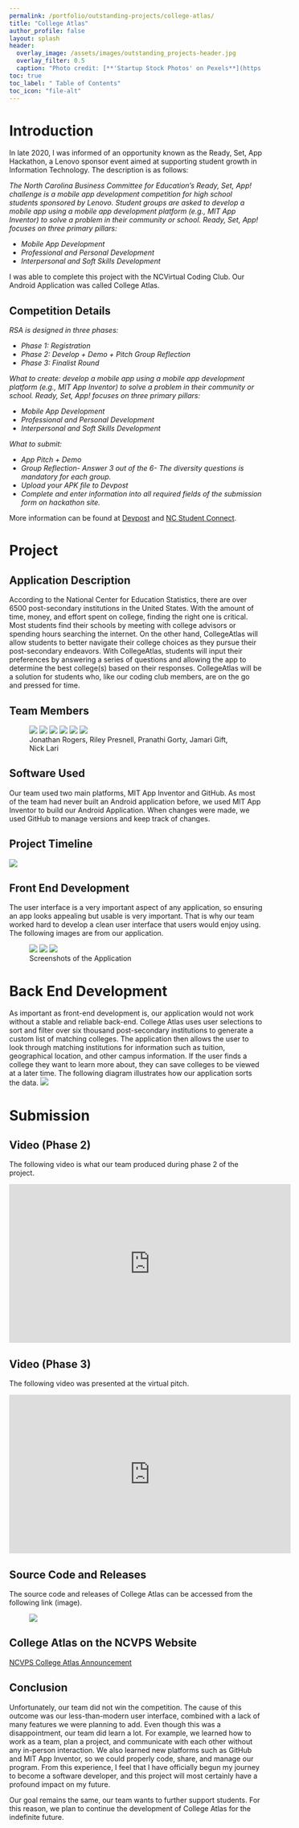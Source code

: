 ```yaml
---
permalink: /portfolio/outstanding-projects/college-atlas/
title: "College Atlas"
author_profile: false
layout: splash
header:
  overlay_image: /assets/images/outstanding_projects-header.jpg 
  overlay_filter: 0.5
  caption: "Photo credit: [**'Startup Stock Photos' on Pexels**](https://www.pexels.com/photo/blue-printer-paper-7376/)"
toc: true
toc_label: " Table of Contents"
toc_icon: "file-alt"
---
```


# Introduction
In late 2020, I was informed of an opportunity known as the Ready, Set, App Hackathon, a Lenovo sponsor event aimed at supporting student growth in Information Technology. The description is as follows:


*The North Carolina Business Committee for Education’s Ready, Set, App! challenge is a mobile app development competition for high school students sponsored by Lenovo. Student groups are asked to develop a mobile app using a mobile app development platform (e.g., MIT App Inventor) to solve a problem in their community or school. Ready, Set, App! focuses on three primary pillars:*
- *Mobile App Development*
- *Professional and Personal Development*
- *Interpersonal and Soft Skills Development*

I was able to complete this project with the NCVirtual Coding Club. Our Android Application was called College Atlas.

## Competition Details

*RSA is designed in three phases:*
- *Phase 1: Registration*
- *Phase 2: Develop + Demo + Pitch Group Reflection*
- *Phase 3: Finalist Round*

*What to create: develop a mobile app using a mobile app development platform (e.g., MIT App Inventor) to solve a problem in their community or school. Ready, Set, App! focuses on three primary pillars:*
- *Mobile App Development*
- *Professional and Personal Development*
- *Interpersonal and Soft Skills Development*

*What to submit:*
- *App Pitch + Demo*
- *Group Reflection- Answer 3 out of the 6- The diversity questions is mandatory for each group.*
- *Upload your APK file to Devpost*
- *Complete and enter information into all required fields of the submission form on hackathon site.*

More information can be found at <a href="http://web.archive.org/web/20201226191554/https://readysetapp.devpost.com/">Devpost</a> and <a href="https://web.archive.org/web/20210426190800/https://www.ncstudentconnect.com/ready-set-app-virtual-pitch-competition">NC Student Connect</a>.

# Project
## Application Description
According to the National Center for Education Statistics, there are over 6500 post-secondary institutions in the United States. With the amount of time, money, and effort spent on college, finding the right one is critical. Most students find their schools by meeting with college advisors or spending hours searching the internet. On the other hand, CollegeAtlas will allow students to better navigate their college choices as they pursue their post-secondary endeavors. With CollegeAtlas, students will input their preferences by answering a series of questions and allowing the app to determine the best college(s) based on their responses. CollegeAtlas will be a solution for students who, like our coding club members, are on the go and pressed for time.

## Team Members

<figure class="third">
    <a href="/assets/images/NCVirtual Coding Club/College Atlas/jonathan_rogers.jpg"><img src="/assets/images/NCVirtual Coding Club/College Atlas/jonathan_rogers.jpg"></a>
    <a href="/assets/images/NCVirtual Coding Club/College Atlas/riley_presnell.png"><img src="/assets/images/NCVirtual Coding Club/College Atlas/riley_presnell.png"></a>
    <a href="/assets/images/NCVirtual Coding Club/College Atlas/pranathi_gorty.jpg"><img src="/assets/images/NCVirtual Coding Club/College Atlas/pranathi_gorty.jpg"></a>
    <a href="/assets/images/NCVirtual Coding Club/College Atlas/jamari_gift.jpg"><img src="/assets/images/NCVirtual Coding Club/College Atlas/jamari_gift.jpg"></a>
    <a href="/assets/images/NCVirtual Coding Club/College Atlas/Logo.png"><img src="/assets/images/NCVirtual Coding Club/College Atlas/Logo.png"></a>
    <a href="/assets/images/NCVirtual Coding Club/College Atlas/nick_lari.jpg"><img src="/assets/images/NCVirtual Coding Club/College Atlas/nick_lari.jpg"></a>
    <figcaption>Jonathan Rogers, Riley Presnell, Pranathi Gorty, Jamari Gift, Nick Lari</figcaption>
</figure>

## Software Used
Our team used two main platforms, MIT App Inventor and GitHub. As most of the team had never built an Android application before, we used MIT App Inventor to build our Android Application. When changes were made, we used GitHub to manage versions and keep track of changes.

## Project Timeline
<a href="/assets/images/NCVirtual Coding Club/College Atlas/Ready, Set, App Competition Gantt Chart.jpg"><img src="/assets/images/NCVirtual Coding Club/College Atlas/Ready, Set, App Competition Gantt Chart.jpg"></a>

## Front End Development
The user interface is a very important aspect of any application, so ensuring an app looks appealing but usable is very important. That is why our team worked hard to develop a clean user interface that users would enjoy using. The following images are from our application.

<figure class="third">
    <a href="/assets/images/NCVirtual Coding Club/College Atlas/Location_Screen.jpg"><img src="/assets/images/NCVirtual Coding Club/College Atlas/Location_Screen.jpg"></a>
    <a href="/assets/images/NCVirtual Coding Club/College Atlas/College_List.jpg"><img src="/assets/images/NCVirtual Coding Club/College Atlas/College_List.jpg"></a>
    <a href="/assets/images/NCVirtual Coding Club/College Atlas/College_Information.jpg"><img src="/assets/images/NCVirtual Coding Club/College Atlas/College_Information.jpg"></a>
    <figcaption>Screenshots of the Application</figcaption>
</figure>

# Back End Development
As important as front-end development is, our application would not work without a stable and reliable back-end. College Atlas uses user selections to sort and filter over six thousand post-secondary institutions to generate a custom list of matching colleges. The application then allows the user to look through matching institutions for information such as tuition, geographical location, and other campus information. If the user finds a college they want to learn more about, they can save colleges to be viewed at a later time. The following diagram illustrates how our application sorts the data.
<a href="/assets/images/NCVirtual Coding Club/College Atlas/College Atlas Diagram.png"><img src="/assets/images/NCVirtual Coding Club/College Atlas/College Atlas Diagram.png"></a>

# Submission

## Video (Phase 2)
The following video is what our team produced during phase 2 of the project.
<iframe width="560" height="315" src="https://www.youtube.com/embed/JhFRBOiwsRQ" title="YouTube video player" frameborder="0" allow="accelerometer; autoplay; clipboard-write; encrypted-media; gyroscope; picture-in-picture" allowfullscreen></iframe>

## Video (Phase 3)
The following video was presented at the virtual pitch.
<iframe width="560" height="315" src="https://www.youtube.com/embed/-JLcN4vahf4" title="YouTube video player" frameborder="0" allow="accelerometer; autoplay; clipboard-write; encrypted-media; gyroscope; picture-in-picture" allowfullscreen></iframe>

## Source Code and Releases
The source code and releases of College Atlas can be accessed from the following link (image).
<figure class="half">
<a href="https://github.com/NCVirutal-Coding-Club/CollegeAtlas"><img src="/assets/images/NCVirtual Coding Club/College Atlas/GitHub Header Image.png"></a>
</figure>

## College Atlas on the NCVPS Website
<a href="https://ncvps.org/ncvirtual-coding-club-college-atlas/" class="btn btn--inverse btn--large">NCVPS College Atlas Announcement</a>

## Conclusion
Unfortunately, our team did not win the competition. The cause of this outcome was our less-than-modern user interface, combined with a lack of many features we were planning to add. Even though this was a disappointment, our team did learn a lot. For example, we learned how to work as a team, plan a project, and communicate with each other without any in-person interaction. We also learned new platforms such as GitHub and MIT App Inventor, so we could properly code, share, and manage our program. From this experience, I feel that I have officially begun my journey to become a software developer, and this project will most certainly have a profound impact on my future.

Our goal remains the same, our team wants to further support students. For this reason, we plan to continue the development of College Atlas for the indefinite future.
